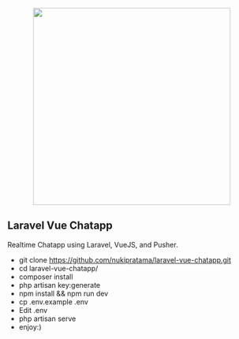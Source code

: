 <p align="center">
    <img src="https://res.cloudinary.com/dtfbvvkyp/image/upload/v1566331377/laravel-logolockup-cmyk-red.svg"
        width="400">
</p>

## Laravel Vue Chatapp

Realtime Chatapp using Laravel, VueJS, and Pusher.

- git clone https://github.com/nukipratama/laravel-vue-chatapp.git
- cd laravel-vue-chatapp/
- composer install
- php artisan key:generate
- npm install && npm run dev
- cp .env.example .env
- Edit .env
- php artisan serve
- enjoy:)
